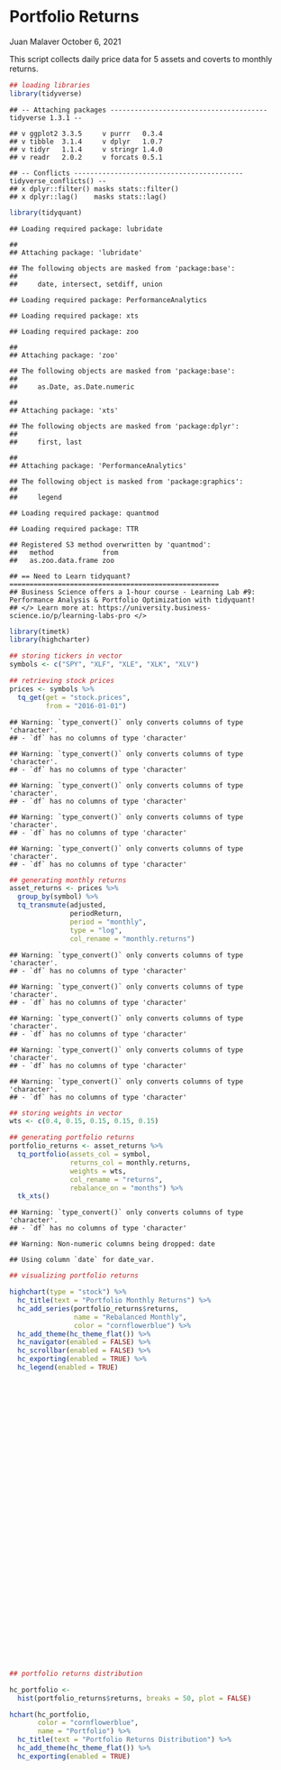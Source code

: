 Portfolio Returns
================
Juan Malaver
October 6, 2021

This script collects daily price data for 5 assets and coverts to
monthly returns.

``` r
## loading libraries
library(tidyverse)
```

    ## -- Attaching packages --------------------------------------- tidyverse 1.3.1 --

    ## v ggplot2 3.3.5     v purrr   0.3.4
    ## v tibble  3.1.4     v dplyr   1.0.7
    ## v tidyr   1.1.4     v stringr 1.4.0
    ## v readr   2.0.2     v forcats 0.5.1

    ## -- Conflicts ------------------------------------------ tidyverse_conflicts() --
    ## x dplyr::filter() masks stats::filter()
    ## x dplyr::lag()    masks stats::lag()

``` r
library(tidyquant)
```

    ## Loading required package: lubridate

    ## 
    ## Attaching package: 'lubridate'

    ## The following objects are masked from 'package:base':
    ## 
    ##     date, intersect, setdiff, union

    ## Loading required package: PerformanceAnalytics

    ## Loading required package: xts

    ## Loading required package: zoo

    ## 
    ## Attaching package: 'zoo'

    ## The following objects are masked from 'package:base':
    ## 
    ##     as.Date, as.Date.numeric

    ## 
    ## Attaching package: 'xts'

    ## The following objects are masked from 'package:dplyr':
    ## 
    ##     first, last

    ## 
    ## Attaching package: 'PerformanceAnalytics'

    ## The following object is masked from 'package:graphics':
    ## 
    ##     legend

    ## Loading required package: quantmod

    ## Loading required package: TTR

    ## Registered S3 method overwritten by 'quantmod':
    ##   method            from
    ##   as.zoo.data.frame zoo

    ## == Need to Learn tidyquant? ====================================================
    ## Business Science offers a 1-hour course - Learning Lab #9: Performance Analysis & Portfolio Optimization with tidyquant!
    ## </> Learn more at: https://university.business-science.io/p/learning-labs-pro </>

``` r
library(timetk)
library(highcharter)

## storing tickers in vector
symbols <- c("SPY", "XLF", "XLE", "XLK", "XLV")

## retrieving stock prices
prices <- symbols %>%
  tq_get(get = "stock.prices",
         from = "2016-01-01")
```

    ## Warning: `type_convert()` only converts columns of type 'character'.
    ## - `df` has no columns of type 'character'

    ## Warning: `type_convert()` only converts columns of type 'character'.
    ## - `df` has no columns of type 'character'

    ## Warning: `type_convert()` only converts columns of type 'character'.
    ## - `df` has no columns of type 'character'

    ## Warning: `type_convert()` only converts columns of type 'character'.
    ## - `df` has no columns of type 'character'

    ## Warning: `type_convert()` only converts columns of type 'character'.
    ## - `df` has no columns of type 'character'

``` r
## generating monthly returns
asset_returns <- prices %>%
  group_by(symbol) %>%
  tq_transmute(adjusted,
               periodReturn,
               period = "monthly",
               type = "log",
               col_rename = "monthly.returns")
```

    ## Warning: `type_convert()` only converts columns of type 'character'.
    ## - `df` has no columns of type 'character'

    ## Warning: `type_convert()` only converts columns of type 'character'.
    ## - `df` has no columns of type 'character'

    ## Warning: `type_convert()` only converts columns of type 'character'.
    ## - `df` has no columns of type 'character'

    ## Warning: `type_convert()` only converts columns of type 'character'.
    ## - `df` has no columns of type 'character'

    ## Warning: `type_convert()` only converts columns of type 'character'.
    ## - `df` has no columns of type 'character'

``` r
## storing weights in vector
wts <- c(0.4, 0.15, 0.15, 0.15, 0.15)

## generating portfolio returns
portfolio_returns <- asset_returns %>%
  tq_portfolio(assets_col = symbol,
               returns_col = monthly.returns,
               weights = wts,
               col_rename = "returns",
               rebalance_on = "months") %>%
  tk_xts()
```

    ## Warning: `type_convert()` only converts columns of type 'character'.
    ## - `df` has no columns of type 'character'

    ## Warning: Non-numeric columns being dropped: date

    ## Using column `date` for date_var.

``` r
## visualizing portfolio returns
```

``` r
highchart(type = "stock") %>%
  hc_title(text = "Portfolio Monthly Returns") %>%
  hc_add_series(portfolio_returns$returns,
                name = "Rebalanced Monthly",
                color = "cornflowerblue") %>%
  hc_add_theme(hc_theme_flat()) %>%
  hc_navigator(enabled = FALSE) %>%
  hc_scrollbar(enabled = FALSE) %>%
  hc_exporting(enabled = TRUE) %>%
  hc_legend(enabled = TRUE)
```

<div id="htmlwidget-220aa14bdf9e29f54cd9" style="width:100%;height:500px;" class="highchart html-widget"></div>
<script type="application/json" data-for="htmlwidget-220aa14bdf9e29f54cd9">{"x":{"hc_opts":{"chart":{"reflow":true},"title":{"text":"Portfolio Monthly Returns"},"yAxis":{"title":{"text":null}},"credits":{"enabled":false},"exporting":{"enabled":true},"boost":{"enabled":false},"plotOptions":{"series":{"label":{"enabled":false},"turboThreshold":0},"treemap":{"layoutAlgorithm":"squarified"}},"series":[{"data":[[1454025600000,-0.0440886416786518],[1456704000000,-0.0105338788238279],[1459382400000,0.0676227894981065],[1461888000000,0.0165407361373977],[1464652800000,0.0186224292501149],[1467244800000,-0.000238113407500351],[1469750400000,0.0349419035373788],[1472601600000,0.00542286931221003],[1475193600000,0.00354691234496318],[1477872000000,-0.0192581532630111],[1480464000000,0.0496752437000252],[1483056000000,0.0205555731439953],[1485820800000,0.0112239253030442],[1488240000000,0.035836698921923],[1490918400000,-0.00366736733981521],[1493337600000,0.00345729015127882],[1496188800000,0.00537146210538619],[1498780800000,0.0142600108247095],[1501459200000,0.0223171029265503],[1504137600000,-0.00271111230145693],[1506643200000,0.0326157480005975],[1509408000000,0.0206187904614905],[1512000000000,0.026157137857056],[1514505600000,0.01531922947028],[1517356800000,0.056464349799028],[1519776000000,-0.0439842993489308],[1522281600000,-0.0250687829918851],[1525046400000,0.0166808678910217],[1527724800000,0.0226672403668771],[1530230400000,0.00256068598337955],[1532995200000,0.0369666793018677],[1535673600000,0.0252313788629066],[1538092800000,0.00697368944494858],[1540944000000,-0.0769639988266412],[1543536000000,0.0175624675850699],[1546214400000,-0.102343382094724],[1548892800000,0.0766442782662953],[1551312000000,0.0311307572400641],[1553817600000,0.0141538444278551],[1556582400000,0.0340278225416142],[1559260800000,-0.0721368163413223],[1561680000000,0.0724610880979855],[1564531200000,0.0098061641434648],[1567123200000,-0.0302384280149366],[1569801600000,0.0223422146534857],[1572480000000,0.0225100800037334],[1574985600000,0.0391675414756016],[1577750400000,0.0355668941478982],[1580428800000,-0.0198671913340306],[1582848000000,-0.0973686808484908],[1585612800000,-0.171353026927478],[1588204800000,0.138703764896459],[1590710400000,0.0408645066192483],[1593475200000,0.0109609409382954],[1596153600000,0.037420936453687],[1598832000000,0.0523632009832742],[1601424000000,-0.0557045236772213],[1604016000000,-0.0309385111254915],[1606694400000,0.129325082455842],[1609372800000,0.0439796926794587],[1611878400000,-0.000475984895828896],[1614297600000,0.0566739349105174],[1617148800000,0.0393350391141487],[1619740800000,0.0444330063684033],[1622160000000,0.0193159908253042],[1625011200000,0.023860981887772],[1627603200000,0.00885557502614076],[1630368000000,0.0249025598394874],[1632960000000,-0.0271163018238063],[1633392000000,0.0154768081670653]],"name":"Rebalanced Monthly","color":"cornflowerblue"}],"navigator":{"enabled":false},"scrollbar":{"enabled":false},"legend":{"enabled":true}},"theme":{"colors":["#f1c40f","#2ecc71","#9b59b6","#e74c3c","#34495e","#3498db","#1abc9c","#f39c12","#d35400"],"chart":{"backgroundColor":"#ECF0F1"},"xAxis":{"gridLineDashStyle":"Dash","gridLineWidth":1,"gridLineColor":"#BDC3C7","lineColor":"#BDC3C7","minorGridLineColor":"#BDC3C7","tickColor":"#BDC3C7","tickWidth":1},"yAxis":{"gridLineDashStyle":"Dash","gridLineColor":"#BDC3C7","lineColor":"#BDC3C7","minorGridLineColor":"#BDC3C7","tickColor":"#BDC3C7","tickWidth":1},"legendBackgroundColor":"rgba(0, 0, 0, 0.5)","background2":"#505053","dataLabelsColor":"#B0B0B3","textColor":"#34495e","contrastTextColor":"#F0F0F3","maskColor":"rgba(255,255,255,0.3)"},"conf_opts":{"global":{"Date":null,"VMLRadialGradientURL":"http =//code.highcharts.com/list(version)/gfx/vml-radial-gradient.png","canvasToolsURL":"http =//code.highcharts.com/list(version)/modules/canvas-tools.js","getTimezoneOffset":null,"timezoneOffset":0,"useUTC":true},"lang":{"contextButtonTitle":"Chart context menu","decimalPoint":".","downloadJPEG":"Download JPEG image","downloadPDF":"Download PDF document","downloadPNG":"Download PNG image","downloadSVG":"Download SVG vector image","drillUpText":"Back to {series.name}","invalidDate":null,"loading":"Loading...","months":["January","February","March","April","May","June","July","August","September","October","November","December"],"noData":"No data to display","numericSymbols":["k","M","G","T","P","E"],"printChart":"Print chart","resetZoom":"Reset zoom","resetZoomTitle":"Reset zoom level 1:1","shortMonths":["Jan","Feb","Mar","Apr","May","Jun","Jul","Aug","Sep","Oct","Nov","Dec"],"thousandsSep":" ","weekdays":["Sunday","Monday","Tuesday","Wednesday","Thursday","Friday","Saturday"]}},"type":"stock","fonts":[],"debug":false},"evals":[],"jsHooks":[]}</script>

``` r
## portfolio returns distribution
```

``` r
hc_portfolio <-
  hist(portfolio_returns$returns, breaks = 50, plot = FALSE)

hchart(hc_portfolio,
       color = "cornflowerblue",
       name = "Portfolio") %>%
  hc_title(text = "Portfolio Returns Distribution") %>%
  hc_add_theme(hc_theme_flat()) %>%
  hc_exporting(enabled = TRUE)
```

<div id="htmlwidget-d0a28f96fd133f4385e0" style="width:100%;height:500px;" class="highchart html-widget"></div>
<script type="application/json" data-for="htmlwidget-d0a28f96fd133f4385e0">{"x":{"hc_opts":{"chart":{"reflow":true,"zoomType":"x"},"title":{"text":"Portfolio Returns Distribution"},"yAxis":{"title":{"text":null}},"credits":{"enabled":false},"exporting":{"enabled":true},"boost":{"enabled":false},"plotOptions":{"series":{"label":{"enabled":false},"turboThreshold":0},"treemap":{"layoutAlgorithm":"squarified"}},"tooltip":{"formatter":"function() { return  this.point.name + '<br/>' + this.y; }"},"series":[{"data":[{"x":-0.1725,"y":1,"name":"(-0.175, -0.17]"},{"x":-0.1675,"y":0,"name":"(-0.17, -0.165]"},{"x":-0.1625,"y":0,"name":"(-0.165, -0.16]"},{"x":-0.1575,"y":0,"name":"(-0.16, -0.155]"},{"x":-0.1525,"y":0,"name":"(-0.155, -0.15]"},{"x":-0.1475,"y":0,"name":"(-0.15, -0.145]"},{"x":-0.1425,"y":0,"name":"(-0.145, -0.14]"},{"x":-0.1375,"y":0,"name":"(-0.14, -0.135]"},{"x":-0.1325,"y":0,"name":"(-0.135, -0.13]"},{"x":-0.1275,"y":0,"name":"(-0.13, -0.125]"},{"x":-0.1225,"y":0,"name":"(-0.125, -0.12]"},{"x":-0.1175,"y":0,"name":"(-0.12, -0.115]"},{"x":-0.1125,"y":0,"name":"(-0.115, -0.11]"},{"x":-0.1075,"y":0,"name":"(-0.11, -0.105]"},{"x":-0.1025,"y":1,"name":"(-0.105, -0.1]"},{"x":-0.0975,"y":1,"name":"(-0.1, -0.095]"},{"x":-0.0925,"y":0,"name":"(-0.095, -0.09]"},{"x":-0.0875,"y":0,"name":"(-0.09, -0.085]"},{"x":-0.0825,"y":0,"name":"(-0.085, -0.08]"},{"x":-0.0775,"y":1,"name":"(-0.08, -0.075]"},{"x":-0.0725,"y":1,"name":"(-0.075, -0.07]"},{"x":-0.0675,"y":0,"name":"(-0.07, -0.065]"},{"x":-0.0625,"y":0,"name":"(-0.065, -0.06]"},{"x":-0.0575,"y":1,"name":"(-0.06, -0.055]"},{"x":-0.0525,"y":0,"name":"(-0.055, -0.05]"},{"x":-0.0475,"y":0,"name":"(-0.05, -0.045]"},{"x":-0.0425,"y":2,"name":"(-0.045, -0.04]"},{"x":-0.0375,"y":0,"name":"(-0.04, -0.035]"},{"x":-0.0325,"y":2,"name":"(-0.035, -0.03]"},{"x":-0.0275,"y":2,"name":"(-0.03, -0.025]"},{"x":-0.0225,"y":0,"name":"(-0.025, -0.02]"},{"x":-0.0175,"y":2,"name":"(-0.02, -0.015]"},{"x":-0.0125,"y":1,"name":"(-0.015, -0.01]"},{"x":-0.00750000000000001,"y":0,"name":"(-0.01, -0.005]"},{"x":-0.0025,"y":4,"name":"(-0.005, 0]"},{"x":0.0025,"y":3,"name":"(0, 0.005]"},{"x":0.00749999999999999,"y":5,"name":"(0.00499999999999999, 0.01]"},{"x":0.0125,"y":4,"name":"(0.00999999999999998, 0.015]"},{"x":0.0175,"y":7,"name":"(0.015, 0.02]"},{"x":0.0225,"y":8,"name":"(0.02, 0.025]"},{"x":0.0275,"y":2,"name":"(0.025, 0.03]"},{"x":0.0325,"y":4,"name":"(0.03, 0.035]"},{"x":0.0375,"y":6,"name":"(0.035, 0.04]"},{"x":0.0425,"y":3,"name":"(0.04, 0.045]"},{"x":0.0475,"y":1,"name":"(0.045, 0.05]"},{"x":0.0525,"y":1,"name":"(0.05, 0.055]"},{"x":0.0575,"y":2,"name":"(0.055, 0.06]"},{"x":0.0625,"y":0,"name":"(0.06, 0.065]"},{"x":0.0675,"y":1,"name":"(0.065, 0.07]"},{"x":0.0725,"y":1,"name":"(0.07, 0.075]"},{"x":0.0775,"y":1,"name":"(0.075, 0.08]"},{"x":0.0825,"y":0,"name":"(0.08, 0.085]"},{"x":0.0875,"y":0,"name":"(0.085, 0.09]"},{"x":0.0925,"y":0,"name":"(0.09, 0.095]"},{"x":0.0975,"y":0,"name":"(0.095, 0.1]"},{"x":0.1025,"y":0,"name":"(0.1, 0.105]"},{"x":0.1075,"y":0,"name":"(0.105, 0.11]"},{"x":0.1125,"y":0,"name":"(0.11, 0.115]"},{"x":0.1175,"y":0,"name":"(0.115, 0.12]"},{"x":0.1225,"y":0,"name":"(0.12, 0.125]"},{"x":0.1275,"y":1,"name":"(0.125, 0.13]"},{"x":0.1325,"y":0,"name":"(0.13, 0.135]"},{"x":0.1375,"y":1,"name":"(0.135, 0.14]"}],"type":"column","pointRange":0.005,"groupPadding":0,"pointPadding":0,"borderWidth":0,"color":"cornflowerblue","name":"Portfolio"}]},"theme":{"colors":["#f1c40f","#2ecc71","#9b59b6","#e74c3c","#34495e","#3498db","#1abc9c","#f39c12","#d35400"],"chart":{"backgroundColor":"#ECF0F1"},"xAxis":{"gridLineDashStyle":"Dash","gridLineWidth":1,"gridLineColor":"#BDC3C7","lineColor":"#BDC3C7","minorGridLineColor":"#BDC3C7","tickColor":"#BDC3C7","tickWidth":1},"yAxis":{"gridLineDashStyle":"Dash","gridLineColor":"#BDC3C7","lineColor":"#BDC3C7","minorGridLineColor":"#BDC3C7","tickColor":"#BDC3C7","tickWidth":1},"legendBackgroundColor":"rgba(0, 0, 0, 0.5)","background2":"#505053","dataLabelsColor":"#B0B0B3","textColor":"#34495e","contrastTextColor":"#F0F0F3","maskColor":"rgba(255,255,255,0.3)"},"conf_opts":{"global":{"Date":null,"VMLRadialGradientURL":"http =//code.highcharts.com/list(version)/gfx/vml-radial-gradient.png","canvasToolsURL":"http =//code.highcharts.com/list(version)/modules/canvas-tools.js","getTimezoneOffset":null,"timezoneOffset":0,"useUTC":true},"lang":{"contextButtonTitle":"Chart context menu","decimalPoint":".","downloadJPEG":"Download JPEG image","downloadPDF":"Download PDF document","downloadPNG":"Download PNG image","downloadSVG":"Download SVG vector image","drillUpText":"Back to {series.name}","invalidDate":null,"loading":"Loading...","months":["January","February","March","April","May","June","July","August","September","October","November","December"],"noData":"No data to display","numericSymbols":["k","M","G","T","P","E"],"printChart":"Print chart","resetZoom":"Reset zoom","resetZoomTitle":"Reset zoom level 1:1","shortMonths":["Jan","Feb","Mar","Apr","May","Jun","Jul","Aug","Sep","Oct","Nov","Dec"],"thousandsSep":" ","weekdays":["Sunday","Monday","Tuesday","Wednesday","Thursday","Friday","Saturday"]}},"type":"chart","fonts":[],"debug":false},"evals":["hc_opts.tooltip.formatter"],"jsHooks":[]}</script>
